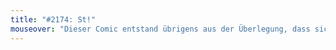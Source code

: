```yaml
---
title: "#2174: St!"
mouseover: "Dieser Comic entstand übrigens aus der Überlegung, dass sich Gegensätze anziehen, und der damit einhergehenden Frage, welche Kleidung sie sich denn anziehen würden. Einen Gegensatz mit Bommelmütze kann ich mir gut vorstellen."
---
```


